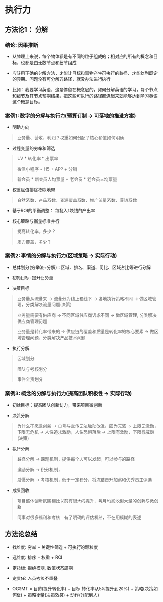 
# 执行力

## 方法论1： 分解

### 结论: 因果推断

- 从物理上来说，每个物体都是有不同的粒子组成的；相对应的所有的概念和目标，也都是由无数节点和细节组成

- 应该用正确的分解方法，才能让目标和事物产生可执行的路径，才能达到既定的预期。问题没有可分解的路径，就没办法进行执行

- 比如：我要学习英语，这是停留在概念层的，如何分解英语的学习，每个节点和细节及其节点预期结果，把这些可执行的路径都连起来就能够达到学习英语这个概念目标。

### 案例1: 数字的分解与执行力(预算订制 -> 可落地的推进方案)

- 明确方向

> 业务量、营收、利润？权重如何分配？核心价值如何明确
> 

- 过程变量的穷举和筛选

> UV * 转化率 * 出票率
> 
> 微信小程序 + H5 + APP + 分销
> 
> 新会员 * 新会员人均票量 + 老会员 * 老会员人均票量

- 权重赋值排除模糊地带

> 自然系数、产品系数、资源覆盖系数、推广流量系数、营销系数
> 

- 基于ROI的平衡调整： 每投入1块钱的产出率

- 核心策略与衡量标准并行

> 提高转化率，多少？
> 
> 发力覆盖，多少？
> 

### 案例2: 事情的分解与执行力(区域策略 -> 实际行动)

- 总体划分(穷举法+分解)：区域、排名、渠道、同比、区域占比等进行分解

- 初始目标: 提升业务量

- 决策目标

> 业务量从流量来 -> 流量分为线上和线下 -> 各地执行策略不同 -> 做区域管理，分类解决流量问题(决策)
> 
> 业务量需要有供应商 -> 不同区域供应商诉求不同 -> 做区域管理, 分类解决供应商管理问题
> 
> 业务量是转化率带来的 -> 供应链的覆盖和质量是转化率的核心要素 -> 做区域管理问题，分类解决产品技术问题
> 

- 执行分解

> 区域划分
> 
> 团队与考核划分
> 
> 事件全责划分


### 案例3: 概念的分解与执行力(提高团队积极性 -> 实际行动)

- 初始目标：提高团队创新动力，带来项目微创新

- 决策分解

> 为什么不愿意创新 -> 口号与宣传无法触动改进，因为无感 -> 上限无激励，下限无危机 -> 人性追求激励，人性恐惧落后 -> 上限有激励，下限有威慑(决策)
> 

- 执行分解

> 路径分解 -> 课题机制，提供每个人可以发起，可以参与的路径
> 
> 激励分解 -> 积分机制，
> 
> 威慑分解 -> 考核机制，低于一定积分，将冻结晋升加薪和优秀员工评选

- 成果回收

> 项目整体创新氛围相比以前有很大的提升，每月均能收到大量的创新与微创新
> 
> 同事对很多福利和考核，有了明确的评估机制，不在用模糊的表述 


## 方法论总结

- 找维度: 穷举 + 关键性筛选 + 可执行的颗粒度

- 选维度: 排序 + 权重 + ROI

- 定指标: 拒绝模糊, 数值状态周期

- 定责任: 人员考核不重叠

- OGSMT = 目的(提升转化率) + 目标(转化率从5%提升到20%) + 策略(决策如何做) + 策略衡量(决策效果) + 动作(分配到人)





